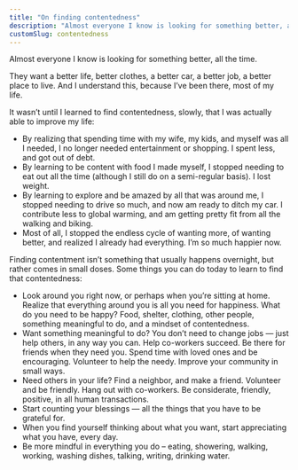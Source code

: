 ```yaml
---
title: "On finding contentedness"
description: "Almost everyone I know is looking for something better, all the time."
customSlug: contentedness
---
```


Almost everyone I know is looking for something better, all the time.

They want a better life, better clothes, a better car, a better job, a better place to live. And I understand this, because I’ve been there, most of my life.

It wasn’t until I learned to find contentedness, slowly, that I was actually able to improve my life:

*   By realizing that spending time with my wife, my kids, and myself was all I needed, I no longer needed entertainment or shopping. I spent less, and got out of debt.
*   By learning to be content with food I made myself, I stopped needing to eat out all the time (although I still do on a semi-regular basis). I lost weight.
*   By learning to explore and be amazed by all that was around me, I stopped needing to drive so much, and now am ready to ditch my car. I contribute less to global warming, and am getting pretty fit from all the walking and biking.
*   Most of all, I stopped the endless cycle of wanting more, of wanting better, and realized I already had everything. I’m so much happier now.

Finding contentment isn’t something that usually happens overnight, but rather comes in small doses. Some things you can do today to learn to find that contentedness:

*   Look around you right now, or perhaps when you’re sitting at home. Realize that everything around you is all you need for happiness. What do you need to be happy? Food, shelter, clothing, other people, something meaningful to do, and a mindset of contentedness.
*   Want something meaningful to do? You don’t need to change jobs — just help others, in any way you can. Help co-workers succeed. Be there for friends when they need you. Spend time with loved ones and be encouraging. Volunteer to help the needy. Improve your community in small ways.
*   Need others in your life? Find a neighbor, and make a friend. Volunteer and be friendly. Hang out with co-workers. Be considerate, friendly, positive, in all human transactions.
*   Start counting your blessings — all the things that you have to be grateful for.
*   When you find yourself thinking about what you want, start appreciating what you have, every day.
*   Be more mindful in everything you do – eating, showering, walking, working, washing dishes, talking, writing, drinking water.